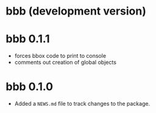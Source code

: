 # bbb (development version)

# bbb 0.1.1
* forces bbox code to print to console
* comments out creation of global objects

# bbb 0.1.0

* Added a `NEWS.md` file to track changes to the package.
